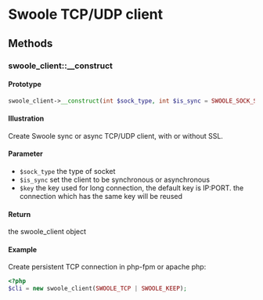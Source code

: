 # Swoole TCP/UDP client

## Methods 

### swoole_client::__construct 

#### Prototype

```php
swoole_client->__construct(int $sock_type, int $is_sync = SWOOLE_SOCK_SYNC, string $key);
```

#### Illustration

Create Swoole sync or async TCP/UDP client, with or without SSL.

#### Parameter

* `$sock_type`	the type of socket
* `$is_sync`    set the client to be synchronous or asynchronous 
* `$key`        the key used for long connection, the default key is IP:PORT. the connection which has the same key will be reused

#### Return

the swoole_client object

#### Example

Create persistent TCP connection in php-fpm or apache php:

``` php
<?php
$cli = new swoole_client(SWOOLE_TCP | SWOOLE_KEEP);
```
